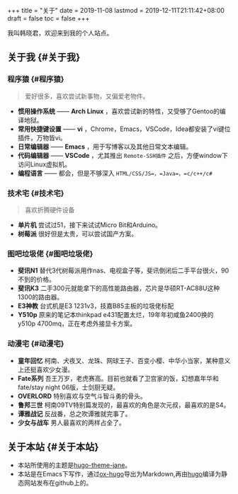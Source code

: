 +++
title = "关于"
date = 2019-11-08
lastmod = 2019-12-11T21:11:42+08:00
draft = false
toc = false
+++

我叫韩晓君，欢迎来到我的个人站点。


## 关于我 {#关于我}


### 程序猿 {#程序猿}

> 爱好很多，喜欢尝试新事物，又偏爱老物件。

-   **惯用操作系统** —— **Arch Linux** ，喜欢尝试新的特性，又受够了Gentoo的编译地狱。
-   **常用快捷键设置** —— **vi** ，Chrome，Emacs，VSCode，Idea都安装了vi键位插件，万物皆vi。
-   **日常编辑器** —— **Emacs** ，用于写博客以及其他日常文本编辑。
-   **代码编辑器** —— **VSCode** ，尤其推出 `Remote-SSH插件` 之后，方便window下访问Linux虚拟机。
-   **编程语言** —— 都会，但是不够深入 `HTML/CSS/JS=，=Java=，=c/c++/c#`


### 技术宅 {#技术宅}

> 喜欢折腾硬件设备

-   **单片机** 尝试过51，接下来试试Micro Bit和Arduino。
-   **树莓派** 很好但是太贵，可以尝试国产方案。


### 图吧垃圾佬 {#图吧垃圾佬}

-   **斐讯N1** 替代3代树莓派用作nas、电视盒子等，斐讯倒闭后二手平台很火，90不到的价格。
-   **斐讯K3** 二手300元就能拿下的高性能路由器，芯片是华硕RT-AC88U这种1300的路由器。
-   **E3神教** 台式机是E3 1231v3，技嘉B85主板的垃圾佬标配
-   **Y510p**  原来的笔记本thinkpad e431配置太烂，19年年初咸鱼2400换的y510p 4700mq，正在考虑外接显卡方案。


### 动漫宅 {#动漫宅}

-   **童年回忆** 柯南、犬夜叉、龙珠、网球王子、百变小樱、中华小当家，某种意义上还挺喜欢少女漫。
-   **Fate系列** 吾王万岁，老虎赛高。目前也就看了卫宫家的饭，幻想嘉年华和fate/stay night 06版，士剑厨无疑。
-   **OVERLORD** 特别喜欢与空气斗智斗勇的骨头。
-   **鲁邦三世** 柯南09TV特别篇发现的，最喜欢的角色是次元叔，最喜欢的是S4。
-   **谭雅战记** 反战番，总之吹谭雅就完事了。
-   **少女与战车** 男人最喜欢的两样占全了。


## 关于本站 {#关于本站}

-   本站所使用的主题是[hugo-theme-jane](https://github.com/xianmin/hugo-theme-jane)。
-   本站是在Emacs下写作，通过[ox-hugo](https://github.com/kaushalmodi/ox-hugo)导出为Markdown,再由[hugo](https://gohugo.io/)编译为静态网站发布在github上的。